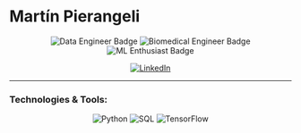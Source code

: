 
# Martín Pierangeli


<!-- Badges -->
<p align="center">
  <img src="https://img.shields.io/badge/Data%20Engineer-%230078D7.svg?&style=for-the-badge&logo=&logoColor=white" alt="Data Engineer Badge">
  <img src="https://img.shields.io/badge/Biomedical%20Engineer-%236DB33F.svg?&style=for-the-badge&logo=&logoColor=white" alt="Biomedical Engineer Badge">
  <img src="https://img.shields.io/badge/Machine%20Learning%20Enthusiast-%23FF9900.svg?&style=for-the-badge&logo=&logoColor=white" alt="ML Enthusiast Badge">
</p>

<!-- Social Links -->
<p align="center">
  <a href="https://www.linkedin.com/in/martinpierangeli/" target="_blank">
    <img src="https://img.shields.io/badge/LinkedIn-0077B5?style=for-the-badge&logo=linkedin&logoColor=white" alt="LinkedIn">
  </a>
</p>

---


<!-- Technologies and Tools -->
### Technologies & Tools:
<p align="center">
  <img src="https://img.shields.io/badge/Python-3776AB?style=for-the-badge&logo=python&logoColor=white" alt="Python">
  <img src="https://img.shields.io/badge/SQL-%230078D7.svg?&style=for-the-badge&logo=&logoColor=white" alt="SQL">
  <img src="https://img.shields.io/badge/TensorFlow-%23FF6F00.svg?&style=for-the-badge&logo=tensorflow&logoColor=white" alt="TensorFlow">
</p>


